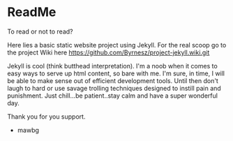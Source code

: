 # ReadMe

To read or not to read?

Here lies a basic static website project using Jekyll.  For the real scoop go to the project Wiki here <https://github.com/Byrnesz/project-jekyll.wiki.git>  

Jekyll is cool (think butthead interpretation). I'm a noob when it comes to easy ways to serve up html content, so bare with me. I'm sure, in time, I will be able to make sense out of efficient development tools.  Until then don't laugh to hard or use savage trolling techniques designed to instill pain and punishment. Just chill...be patient..stay calm and have a super wonderful day.

Thank you for you support.
 - mawbg
